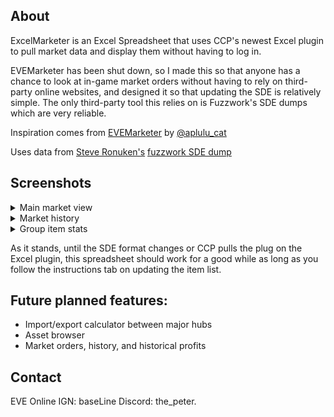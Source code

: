 ## About

ExcelMarketer is an Excel Spreadsheet that uses CCP's newest Excel plugin to pull market data and display them without having to log in.

EVEMarketer has been shut down, so I made this so that anyone has a chance to look at in-game market orders without having to rely on third-party online websites, and designed it so that updating the SDE is relatively simple. The only third-party tool this relies on is Fuzzwork's SDE dumps which are very reliable.

Inspiration comes from [EVEMarketer](https://evemarketer.com/) by [@aplulu_cat](https://twitter.com/aplulu_cat)

Uses data from [Steve Ronuken's](https://github.com/fuzzysteve) [fuzzwork SDE dump](https://www.fuzzwork.co.uk/dump/)

## Screenshots
<details>
<summary>Main market view</summary>
<br>
  
![image](https://github.com/PeterVLee/ExcelMarketer/assets/28315326/965cb770-6efe-4148-9de4-f2a33aa8ac71)

</details>

<details>
<summary>Market history</summary>
<br>
  
![image](https://github.com/PeterVLee/ExcelMarketer/assets/28315326/b8fb5639-1fe7-49fc-a202-7d11a23b0778)

</details>

<details>
<summary>Group item stats</summary>
<br>
Unfinished UI but it works

![image](https://github.com/PeterVLee/ExcelMarketer/assets/28315326/803f7846-4095-4b4e-b3c1-c6a0d6633918)

</details>

As it stands, until the SDE format changes or CCP pulls the plug on the Excel plugin, this spreadsheet should work for a good while as long as you follow the instructions tab on updating the item list.

## Future planned features:
* Import/export calculator between major hubs
* Asset browser
* Market orders, history, and historical profits

## Contact

EVE Online IGN: baseLine
Discord: the_peter.
